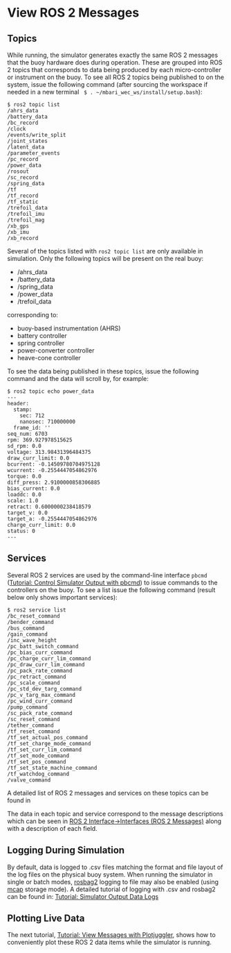 # View ROS 2 Messages

## Topics

While running, the simulator generates exactly the same ROS 2 messages that the buoy hardware does
during operation.  These are grouped into ROS 2 topics that corresponds to data being produced by
each micro-controller or instrument on the buoy.  To see all ROS 2 topics being published to on the
system, issue the following command (after sourcing the workspace if needed in a new terminal
` $ . ~/mbari_wec_ws/install/setup.bash`):

``` 
$ ros2 topic list 
/ahrs_data
/battery_data
/bc_record
/clock
/events/write_split
/joint_states
/latent_data
/parameter_events
/pc_record
/power_data
/rosout
/sc_record
/spring_data
/tf
/tf_record
/tf_static
/trefoil_data
/trefoil_imu
/trefoil_mag
/xb_gps
/xb_imu
/xb_record
```

Several of the topics listed with `ros2 topic list` are only available in simulation. Only the
following topics will be present on the real buoy:

- /ahrs_data
- /battery_data
- /spring_data
- /power_data
- /trefoil_data

corresponding to:

- buoy-based instrumentation (AHRS)
- battery controller
- spring controller
- power-converter controller
- heave-cone controller


To see the data being published in these topics, issue the following command and the data will
scroll by, for example:

```
$ ros2 topic echo power_data
---
header:
  stamp:
    sec: 712
    nanosec: 710000000
  frame_id: ''
seq_num: 6703
rpm: 369.927978515625
sd_rpm: 0.0
voltage: 313.98431396484375
draw_curr_limit: 0.0
bcurrent: -0.14509780704975128
wcurrent: -0.2554447054862976
torque: 0.0
diff_press: 2.9100000858306885
bias_current: 0.0
loaddc: 0.0
scale: 1.0
retract: 0.6000000238418579
target_v: 0.0
target_a: -0.2554447054862976
charge_curr_limit: 0.0
status: 0
---
```

## Services

Several ROS 2 services are used by the command-line interface `pbcmd`
([Tutorial: Control Simulator Output with pbcmd](SimulatorInteractionPbcmd.md)) to issue commands to the
controllers on the buoy.  To see a list issue the following command (result below only shows
important services):

```
$ ros2 service list
/bc_reset_command
/bender_command
/bus_command
/gain_command
/inc_wave_height
/pc_batt_switch_command
/pc_bias_curr_command
/pc_charge_curr_lim_command
/pc_draw_curr_lim_command
/pc_pack_rate_command
/pc_retract_command
/pc_scale_command
/pc_std_dev_targ_command
/pc_v_targ_max_command
/pc_wind_curr_command
/pump_command
/sc_pack_rate_command
/sc_reset_command
/tether_command
/tf_reset_command
/tf_set_actual_pos_command
/tf_set_charge_mode_command
/tf_set_curr_lim_command
/tf_set_mode_command
/tf_set_pos_command
/tf_set_state_machine_command
/tf_watchdog_command
/valve_command
```

A detailed list of ROS 2 messages and services on these topics can be found in

The data in each topic and service correspond to the message descriptions which can be seen in
[ROS 2 Interface->Interfaces (ROS 2 Messages)](../../ROS2/messages.md) along with a description of
each field.

## Logging During Simulation

By default, data is logged to .csv files matching the format and file layout of the log files on
the physical buoy system. When running the simulator in single or batch modes,
[rosbag2](https://docs.ros.org/en/jazzy/Tutorials/Beginner-CLI-Tools/Recording-And-Playing-Back-Data/Recording-And-Playing-Back-Data.html)
logging to file may also be enabled (using [mcap](https://mcap.dev/guides/getting-started/ros-2) storage mode).
A detailed tutorial of logging with .csv and rosbag2 can be found in:
[Tutorial: Simulator Output Data Logs](SimulatorOutputLogs.md)

## Plotting Live Data

The next tutorial, [Tutorial: View Messages with Plotjuggler](SimulatorOutputPlotjuggler.md), shows how to
conveniently plot these ROS 2 data items while the simulator is running.
